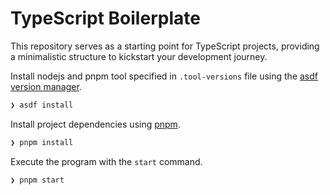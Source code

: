 # TypeScript Boilerplate

This repository serves as a starting point for TypeScript projects, providing a
minimalistic structure to kickstart your development journey.

Install nodejs and pnpm tool specified in `.tool-versions` file using the [asdf
version manager](https://asdf-vm.com).

```sh
❯ asdf install
```

Install project dependencies using [pnpm](https://pnpm.io).

```sh
❯ pnpm install
```

Execute the program with the `start` command.

```sh
❯ pnpm start
```
